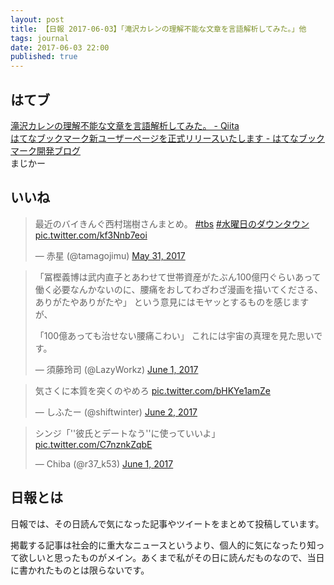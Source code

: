 ```yaml
---
layout: post
title: 【日報 2017-06-03】「滝沢カレンの理解不能な文章を言語解析してみた。」他
tags: journal
date: 2017-06-03 22:00
published: true
---
```



## はてブ

<div class="news"><a href="http://qiita.com/naoyu822/items/9d7a83879c161573f63c" target="_blank">滝沢カレンの理解不能な文章を言語解析してみた。 - Qiita</a>
<div class="newscomme"></div>
</div>

<div class="news"><a href="http://bookmark.hatenastaff.com/entry/2017/06/01/150000" target="_blank">はてなブックマーク新ユーザーページを正式リリースいたします - はてなブックマーク開発ブログ</a>
<div class="newscomme">まじかー
</div>
</div>


## いいね

 <blockquote class="twitter-tweet"><p lang="ja" dir="ltr">最近のバイきんぐ西村瑞樹さんまとめ。 <a href="https://twitter.com/hashtag/tbs?src=hash">#tbs</a>  <a href="https://twitter.com/hashtag/%E6%B0%B4%E6%9B%9C%E6%97%A5%E3%81%AE%E3%83%80%E3%82%A6%E3%83%B3%E3%82%BF%E3%82%A6%E3%83%B3?src=hash">#水曜日のダウンタウン</a> <a href="https://t.co/kf3Nnb7eoi">pic.twitter.com/kf3Nnb7eoi</a></p>&mdash; 赤星 (@tamagojimu) <a href="https://twitter.com/tamagojimu/status/869912206443401216">May 31, 2017</a></blockquote>
<script async src="//platform.twitter.com/widgets.js" charset="utf-8"></script> 
 
 
<blockquote class="twitter-tweet"><p lang="ja" dir="ltr">「冨樫義博は武内直子とあわせて世帯資産がたぶん100億円ぐらいあって働く必要なんかないのに、腰痛をおしてわざわざ漫画を描いてくださる、ありがたやありがたや」 
という意見にはモヤッとするものを感じますが、 
 
「100億あっても治せない腰痛こわい」 
これには宇宙の真理を見た思いです。</p>&mdash; 須藤玲司 (@LazyWorkz) <a href="https://twitter.com/LazyWorkz/status/870265673779363845">June 1, 2017</a></blockquote>
<script async src="//platform.twitter.com/widgets.js" charset="utf-8"></script> 
 
 
<blockquote class="twitter-tweet"><p lang="ja" dir="ltr">気さくに本質を突くのやめろ <a href="https://t.co/bHKYe1amZe">pic.twitter.com/bHKYe1amZe</a></p>&mdash; しふたー (@shiftwinter) <a href="https://twitter.com/shiftwinter/status/870453545446723584">June 2, 2017</a></blockquote>
<script async src="//platform.twitter.com/widgets.js" charset="utf-8"></script> 
 
 
<blockquote class="twitter-tweet"><p lang="ja" dir="ltr">シンジ「&#39;&#39;彼氏とデートなう&#39;&#39;に使っていいよ」 <a href="https://t.co/C7nznkZqbE">pic.twitter.com/C7nznkZqbE</a></p>&mdash; Chiba (@r37_k53) <a href="https://twitter.com/r37_k53/status/870268820899872768">June 1, 2017</a></blockquote>
<script async src="//platform.twitter.com/widgets.js" charset="utf-8"></script> 
 

## 日報とは

日報では、その日読んで気になった記事やツイートをまとめて投稿しています。

掲載する記事は社会的に重大なニュースというより、個人的に気になったり知って欲しいと思ったものがメイン。あくまで私がその日に読んだものなので、当日に書かれたものとは限らないです。